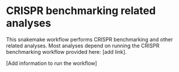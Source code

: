 # CRISPR benchmarking related analyses
This snakemake workflow performs CRISPR benchmarking and other related analyses. Most analyses
depend on running the CRISPR benchmarking workflow provided here: [add link].

[Add information to run the workflow]
